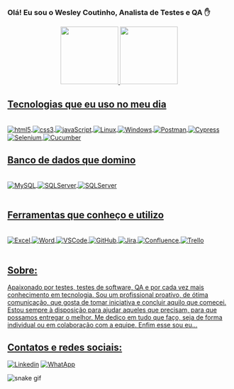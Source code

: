 ### Olá! Eu sou o Wesley Coutinho, Analista de Testes e QA ✋

<div align="center">
  <a href="https://github.com/WesleyCouti">
  <img height="130em" src="https://github-readme-stats.vercel.app/api?username=WesleyCouti&show_icons=true&theme=tokyonight"/>
  <img height="130em" src="https://github-readme-stats-sigma-five.vercel.app/api/top-langs/?username=WesleyCouti&layout=compact&langs_count=7&theme=dracula"/>
</div>


## Tecnologias que eu uso no meu dia

<div style="display: inline_block"><br/>
  <img align="center" alt="html5" src="https://img.shields.io/badge/HTML5-E34F26?style=for-the-badge&logo=html5&logoColor=white" />
  <img align="center" alt="css3" src="https://img.shields.io/badge/CSS3-1572B6?style=for-the-badge&logo=css3&logoColor=white" />
  <img align="center" alt="javaScript" src="https://img.shields.io/badge/JavaScript-F7DF1E?style=for-the-badge&logo=javascript&logoColor=black" />
  <img align="center" alt="Linux" src="https://img.shields.io/badge/Linux-FCC624?style=for-the-badge&logo=linux&logoColor=black" />
  <img align="center" alt="Windows" src="https://img.shields.io/badge/Windows-0078D6?style=for-the-badge&logo=windows&logoColor=white" />
  <img align="center" alt="Postman" src="https://img.shields.io/badge/Postman-FF6C37?style=for-the-badge&logo=postman&logoColor=white">  
  <img align="center" alt="Cypress" src="https://img.shields.io/badge/-cypress-%23E5E5E5?style=for-the-badge&logo=cypress&logoColor=058a5e">
  <img align="center" alt="Selenium" src="https://img.shields.io/badge/-selenium-%43B02A?style=for-the-badge&logo=selenium&logoColor=white">
  <img align="center" alt="Cucumber" src="https://img.shields.io/badge/Cucumber-open.svg?style=for-the-badge&logo=Cucumber&logoColor=white">
</div>
  
  
## Banco de dados que domino

 <div style="display: inline_block"><br/>
      <img align="center" alt="MySQL" src="https://img.shields.io/badge/MySQL-00000F?style=for-the-badge&logo=mysql&logoColor=white">
      <img align="center" alt="SQLServer" src="https://img.shields.io/badge/Microsoft%20SQL%20Sever-CC2927?style=for-the-badge&logo=microsoft%20sql%20server&logoColor=white">
      <img align="center" alt="SQLServer" src="https://img.shields.io/badge/Oracle-F80000?style=for-the-badge&logo=oracle&logoColor=black">
</div><br>
  
  
## Ferramentas que conheço e utilizo 

<div style="display: inline_block"><br/>
  <img align="center" alt="Excel" src="https://img.shields.io/badge/Microsoft_Excel-217346?style=for-the-badge&logo=microsoft-excel&logoColor=white">
  <img align="center" alt="Word" src="https://img.shields.io/badge/Microsoft_Word-2B579A?style=for-the-badge&logo=microsoft-word&logoColor=white">
  <img align="center" alt="VSCode" src="https://img.shields.io/badge/Visual_Studio_Code-0078D4?style=for-the-badge&logo=visual%20studio%20code&logoColor=white">
  <img align="center" alt="GitHub" src="https://img.shields.io/badge/github-%23121011.svg?style=for-the-badge&logo=github&logoColor=white">  
  <img align="center" alt="Jira" src="https://img.shields.io/badge/Jira-0052CC?style=for-the-badge&logo=Jira&logoColor=white">
  <img align="center" alt="Confluence" src="https://img.shields.io/badge/confluence-%23172BF4.svg?style=for-the-badge&logo=confluence&logoColor=white">
  <img align="center" alt="Trello" src="https://img.shields.io/badge/Trello-%23026AA7.svg?style=for-the-badge&logo=Trello&logoColor=white">
 </div><br> 
    
## Sobre:

  Apaixonado por testes, testes de software, QA e por cada vez mais conhecimento em tecnologia.
  Sou um profissional proativo, de ótima comunicação, que gosta de tomar iniciativa e concluir aquilo que comecei. 
  Estou sempre à disposição para ajudar aqueles que precisam, para que possamos entregar o melhor. 
  Me dedico em tudo que faço, seja de forma individual ou em colaboração com a equipe.
  Enfim esse sou eu...

  
## Contatos e redes sociais:

[![Linkedin](https://img.shields.io/badge/LinkedIn-0077B5?style=for-the-badge&logo=linkedin&logoColor=white)](https://www.linkedin.com/in/wesley-coutinho-422109136/)
[![WhatApp](https://img.shields.io/badge/WhatsApp-25D366?style=for-the-badge&logo=whatsapp&logoColor=white)](https://contate.me/wesleycoutinho)
  
![snake gif](https://github.com/WesleyCouti/WesleyCouti/blob/output/github-contribution-grid-snake.svg)

